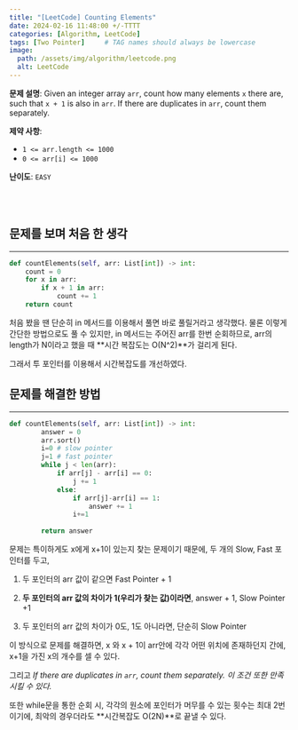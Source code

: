 ```yaml
---
title: "[LeetCode] Counting Elements"
date: 2024-02-16 11:48:00 +/-TTTT
categories: [Algorithm, LeetCode]
tags: [Two Pointer]     # TAG names should always be lowercase
image:
  path: /assets/img/algorithm/leetcode.png
  alt: LeetCode
---
```


**문제 설명**:
Given an integer array ```arr```, count how many elements ```x``` there are, such that ```x + 1``` is also in ```arr```. If there are duplicates in ```arr```, count them separately.

**제약 사항**:
- ```1 <= arr.length <= 1000```
- ```0 <= arr[i] <= 1000```

**난이도**: ```EASY```

<br>
<br>

## 문제를 보며 처음 한 생각
---
```python
def countElements(self, arr: List[int]) -> int:
    count = 0
    for x in arr:
        if x + 1 in arr:
            count += 1
    return count
```
처음 봤을 땐 단순히 in 메서드를 이용해서 풀면 바로 풀릴거라고 생각했다.
물론 이렇게 간단한 방법으로도 풀 수 있지만, in 메서드는 주어진 arr를 한번 순회하므로, arr의 length가 N이라고 했을 때 **시간 복잡도는 O(N^2)**가 걸리게 된다.

그래서 투 포인터를 이용해서 시간복잡도를 개선하였다.


## 문제를 해결한 방법
---
```python
def countElements(self, arr: List[int]) -> int:
        answer = 0
        arr.sort()
        i=0 # slow pointer
        j=1 # fast pointer
        while j < len(arr):
            if arr[j] - arr[i] == 0:
                j += 1
            else:
                if arr[j]-arr[i] == 1:
                    answer += 1
                i+=1
                          
        return answer
```

문제는 특이하게도 x에게 x+1이 있는지 찾는 문제이기 때문에,
두 개의 Slow, Fast 포인터를 두고,

1. 두 포인터의 arr 값이 같으면 Fast Pointer + 1

2. **두 포인터의 arr 값의 차이가 1(우리가 찾는 값)이라면**, answer + 1, Slow Pointer +1

3. 두 포인터의 arr 값의 차이가 0도, 1도 아니라면, 단순히 Slow Pointer

이 방식으로 문제를 해결하면, x 와 x + 1이 arr안에 각각 어떤 위치에 존재하던지 간에, x+1을 가진 x의 개수를 셀 수 있다.

그리고 _If there are duplicates in ```arr```, count them separately. 이 조건 또한 만족시킬 수 있다._

또한 while문을 통한 순회 시, 각각의 원소에 포인터가 머무를 수 있는 횟수는 최대 2번이기에, 최악의 경우더라도 **시간복잡도 O(2N)**로 끝낼 수 있다.

<br>
